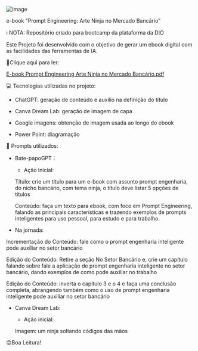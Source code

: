 ![image](https://github.com/user-attachments/assets/125e95c2-9c3b-474c-b53c-bf2fd8b3bc58)

e-book "Prompt Engineering: Arte Ninja no Mercado Bancário"

ℹ️ NOTA: Repositório criado para bootcamp da plataforma da DIO

Este Projeto foi desenvolvido com o objetivo de gerar um ebook digital com as facilidades das ferramentas de IA.


📕Clique aqui para ler:

[E-book Prompt Engineering Arte Ninja no Mercado Bancário.pdf](https://github.com/user-attachments/files/18390121/E-book.Prompt.Engineering.Arte.Ninja.no.Mercado.Bancario.pdf)


💻 Tecnologias utilizadas no projeto:

 - ChatGPT: geração de conteúdo e auxílio na definição do título 

 - Canva Dream Lab: geração de imagem de capa

 - Google imagens: obtenção de imagem usada ao longo do ebook

 - Power Point: diagramação


🧠 Prompts utilizados:

 - Bate-papoGPT：

   - Ação	inicial:

   Título: crie um título para um e-book com assunto prompt engenharia, do nicho bancário, com tema ninja, o título deve listar 5 opções de títulos

   Conteúdo:	faça um texto para ebook, com foco em Prompt Engineering, falando as principais características e trazendo exemplos de prompts inteligentes para uso pessoal, para estudo e para trabalho.



  - Na jornada:

   Incrementação do Conteúdo: fale como o prompt engenharia inteligente pode auxiliar no setor bancário

   Edição do Conteúdo: Retire a seção No Setor Bancário e, crie um capítulo falando sobre fale a aplicação de prompt engenharia inteligente no setor bancário, dando exemplos de como pode auxiliar no trabalho

   Edição do Conteúdo: inverta o capítulo 3 e o 4 e faça uma conclusão completa, abrangendo também como o uso de prompt engenharia inteligente pode auxiliar no setor bancário


 - Canva Dream Lab:

   - Ação	inicial:

   Imagem:	um ninja soltando códigos das mãos


😊Boa Leitura!
